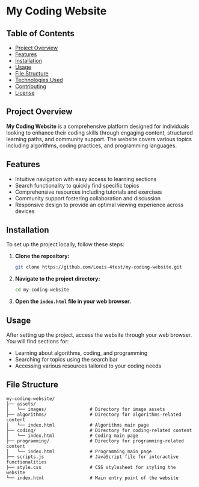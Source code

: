 # My Coding Website

## Table of Contents
- [Project Overview](#project-overview)
- [Features](#features)
- [Installation](#installation)
- [Usage](#usage)
- [File Structure](#file-structure)
- [Technologies Used](#technologies-used)
- [Contributing](#contributing)
- [License](#license)

## Project Overview
**My Coding Website** is a comprehensive platform designed for individuals looking to enhance their coding skills through engaging content, structured learning paths, and community support. The website covers various topics including algorithms, coding practices, and programming languages.

## Features
- Intuitive navigation with easy access to learning sections
- Search functionality to quickly find specific topics
- Comprehensive resources including tutorials and exercises
- Community support fostering collaboration and discussion
- Responsive design to provide an optimal viewing experience across devices

## Installation
To set up the project locally, follow these steps:

1. **Clone the repository:**
    ```bash
    git clone https://github.com/Louis-4test/my-coding-website.git
    ```

2. **Navigate to the project directory:**
    ```bash
    cd my-coding-website
    ```

3. **Open the `index.html` file in your web browser.**

## Usage
After setting up the project, access the website through your web browser. You will find sections for:
- Learning about algorithms, coding, and programming
- Searching for topics using the search bar
- Accessing various resources tailored to your coding needs

## File Structure
```plaintext
my-coding-website/
├── assets/
│   └── images/                # Directory for image assets
├── algorithms/                # Directory for algorithms-related content
│   └── index.html             # Algorithms main page
├── coding/                    # Directory for coding-related content
│   └── index.html             # Coding main page
├── programming/               # Directory for programming-related content
│   └── index.html             # Programming main page
├── scripts.js                 # JavaScript file for interactive functionalities
├── style.css                  # CSS stylesheet for styling the website
└── index.html                 # Main entry point of the website

